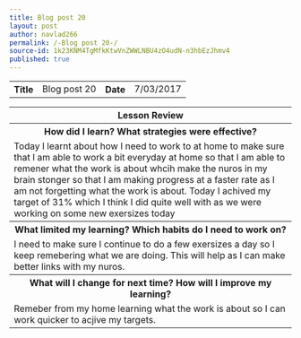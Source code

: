```yaml
---
title: Blog post 20
layout: post
author: navlad266
permalink: /-Blog post 20-/
source-id: 1k23KNM4TgMfkKtwVnZWWLNBU4zO4udN-n3hbEzJhmv4
published: true
---
```

<table>
  <tr>
    <th>Title</th>
    <td>Blog post 20</td>
    <th>Date</th>
    <td>7/03/2017</td>
  </tr>
</table>


<table>
  <tr>
    <th>Lesson Review</th>
  </tr>
  <tr>
    <th>How did I learn? What strategies were effective? </th>
  </tr>
  <tr>
    <td>Today I learnt about how I need to work to at home to make sure that I am able to work a bit everyday at home so that I am able to remener what the work is about whcih make the nuros in my brain stonger so that I am making progress at a faster rate as I am not forgetting what the work is about. Today I achived my target of 31% which I think I did quite well with as we were working on some new exersizes today
</td>
  </tr>
  <tr>
    <th>What limited my learning? Which habits do I need to work on? </th>
  </tr>
  <tr>
    <td>I need to make sure I continue to do a few exersizes a day so I keep remebering what we are doing. This will help as I can make better links with my nuros.
</td>
  </tr>
  <tr>
    <th>What will I change for next time? How will I improve my learning?</th>
  </tr>
  <tr>
    <td>Remeber from my home learning what the work is about so I can work quicker to acjive my targets.
</td>
  </tr>
</table>




